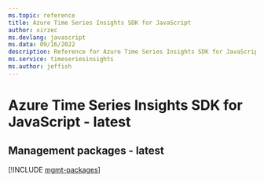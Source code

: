 ```yaml
---
ms.topic: reference
title: Azure Time Series Insights SDK for JavaScript
author: xirzec
ms.devlang: javascript
ms.data: 09/16/2022
description: Reference for Azure Time Series Insights SDK for JavaScript
ms.service: timeseriesinsights
ms.author: jeffish
---
```

# Azure Time Series Insights SDK for JavaScript - latest

## Management packages - latest
[!INCLUDE [mgmt-packages](time-series-insights-mgmt-index.md)]